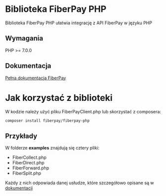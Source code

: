 # Biblioteka FiberPay PHP 

Biblioteka FiberPay PHP ułatwia integrację z API FiberPay w języku PHP

## Wymagania
PHP >= 7.0.0 

## Dokumentacja 
[Pełna dokumentacja FiberPay](https://github.com/fiberpay/api)

# Jak korzystać z biblioteki
W kodzie należy użyć pliku FiberPayClient.php lub skorzystać z composera:
```bash
composer install fiberpay/fiberpay-php
```

## Przykłady
W folderze **examples** znajdują się cztery pliki:
- FiberCollect.php
- FiberDirect.php
- FiberForward.php
- FiberSplit.php

Każdy z nich odpowiada danej usłudze, które szczegółowo opisane są w [dokumentacji](https://github.com/fiberpay/api)
